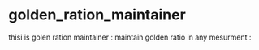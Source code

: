 # golden_ration_maintainer
thisi is golen ration maintainer : maintain golden ratio in any mesurment : 
